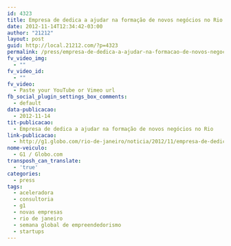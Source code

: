 ```yaml
---
id: 4323
title: Empresa de dedica a ajudar na formação de novos negócios no Rio
date: 2012-11-14T12:34:42-03:00
author: "21212"
layout: post
guid: http://local.21212.com/?p=4323
permalink: /press/empresa-de-dedica-a-ajudar-na-formacao-de-novos-negocios-no-rio/
fv_video_img:
  - ""
fv_video_id:
  - ""
fv_video:
  - Paste your YouTube or Vimeo url
fb_social_plugin_settings_box_comments:
  - default
data-publicacao:
  - 2012-11-14
tit-publicacao:
  - Empresa de dedica a ajudar na formação de novos negócios no Rio
link-publicacao:
  - http://g1.globo.com/rio-de-janeiro/noticia/2012/11/empresa-de-dedica-ajudar-na-formacao-de-novos-negocios-no-rio.html
nome-veiculo:
  - G1 / Globo.com
transposh_can_translate:
  - 'true'
categories:
  - press
tags:
  - aceleradora
  - consultoria
  - g1
  - novas empresas
  - rio de janeiro
  - semana global de empreendedorismo
  - startups
---
```

